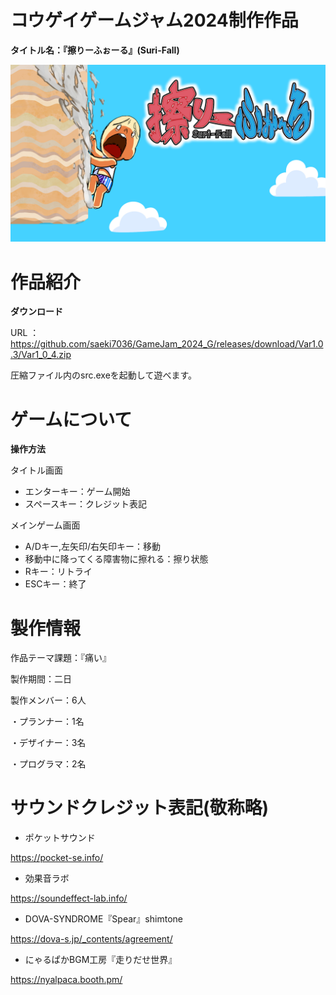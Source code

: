 # コウゲイゲームジャム2024制作作品
__タイトル名：『擦りーふぉーる』(Suri-Fall)__

![start](src/Assets/Image/start.jpg)
# 作品紹介
__ダウンロード__

URL ： https://github.com/saeki7036/GameJam_2024_G/releases/download/Var1.0.3/Var1_0_4.zip

圧縮ファイル内のsrc.exeを起動して遊べます。
# ゲームについて
__操作方法__

タイトル画面
* エンターキー：ゲーム開始
* スペースキー：クレジット表記

メインゲーム画面
* A/Dキー,左矢印/右矢印キー：移動
* 移動中に降ってくる障害物に擦れる：擦り状態
* Rキー：リトライ
* ESCキー：終了

# 製作情報
作品テーマ課題：『痛い』

製作期間：二日

製作メンバー：6人

・プランナー：1名

・デザイナー：3名

・プログラマ：2名


# サウンドクレジット表記(敬称略)

* ポケットサウンド

https://pocket-se.info/
* 効果音ラボ

https://soundeffect-lab.info/
* DOVA-SYNDROME『Spear』shimtone

https://dova-s.jp/_contents/agreement/
* にゃるぱかBGM工房『走りだせ世界』

https://nyalpaca.booth.pm/


